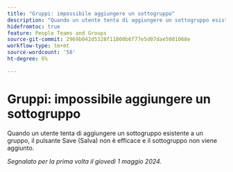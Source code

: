 ```yaml
---
title: "Gruppi: impossibile aggiungere un sottogruppo"
description: "Quando un utente tenta di aggiungere un sottogruppo esistente a un gruppo, il pulsante Save (Salva) non è efficace e il sottogruppo non viene aggiunto."
hidefromtoc: true
feature: People Teams and Groups
source-git-commit: 2969b042d5328f11800b6f77e5d07dae5001068e
workflow-type: tm+mt
source-wordcount: '58'
ht-degree: 6%

---
```



# Gruppi: impossibile aggiungere un sottogruppo

Quando un utente tenta di aggiungere un sottogruppo esistente a un gruppo, il pulsante Save (Salva) non è efficace e il sottogruppo non viene aggiunto.

_Segnalato per la prima volta il giovedì 1 maggio 2024._
